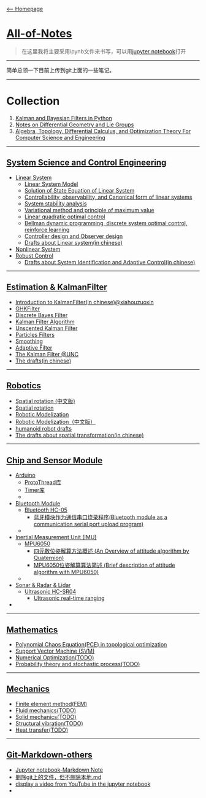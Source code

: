 [<-- Homepage](https://w407022008.github.io/homepage/)
# [All-of-Notes](https://github.com/w407022008/All-of-Notes)

>在这里我将主要采用ipynb文件来书写，可以用[jupyter notebook](http://nbviewer.jupyter.org/)打开
---
简单总领一下目前上传到git上面的一些笔记。

---
# Collection
1. [Kalman and Bayesian Filters in Python](http://nbviewer.jupyter.org/github/w407022008/Kalman-and-Bayesian-Filters-in-Python/blob/master/table_of_contents.ipynb)
2. [Notes on Differential Geometry and Lie Groups](https://www.seas.upenn.edu/~jean/diffgeom-spr-I.pdf)
3. [Algebra, Topology, Differential Calculus, and Optimization Theory For Computer Science and Engineering](http://www.cis.upenn.edu/~jean/math-basics.pdf)

---
## [System Science and Control Engineering]()
* [Linear System]()
  * [Linear System Model](http://nbviewer.jupyter.org/github/w407022008/All-of-Notes/blob/master/System_Science_and_Control_Engineering/Linear%20System%20Model.ipynb)
  * [Solution of State Equation of Linear System](http://nbviewer.jupyter.org/github/w407022008/All-of-Notes/blob/master/System_Science_and_Control_Engineering/Solution%20of%20State%20Equation%20of%20Linear%20System.ipynb)
  * [Controllability, observability, and Canonical form of linear systems](http://nbviewer.jupyter.org/github/w407022008/All-of-Notes/blob/master/System_Science_and_Control_Engineering/Controllability%2C%20observability%2C%20and%20Canonical%20form%20of%20linear%20systems.ipynb)
  * [System stability analysis](http://nbviewer.jupyter.org/github/w407022008/All-of-Notes/blob/master/System_Science_and_Control_Engineering/System%20stability%20analysis.ipynb)
  * [Variational method and principle of maximum value](http://nbviewer.jupyter.org/github/w407022008/All-of-Notes/blob/master/System_Science_and_Control_Engineering/Variational%20method%20and%20principle%20of%20maximum%20value.ipynb)
  * [Linear quadratic optimal control](http://nbviewer.jupyter.org/github/w407022008/All-of-Notes/blob/master/System_Science_and_Control_Engineering/Linear%20quadratic%20optimal%20control.ipynb)
  * [Bellman dynamic programming, discrete system optimal control, reinforce learning](http://nbviewer.jupyter.org/github/w407022008/All-of-Notes/blob/master/System_Science_and_Control_Engineering/Bellman%20dynamic%20programming%2C%20discrete%20system%20optimal%20control%2C%20reinforce%20learning.ipynb)
  * [Controller design and Observer design](http://nbviewer.jupyter.org/github/w407022008/All-of-Notes/blob/master/System_Science_and_Control_Engineering/Controller%20design%20and%20Observer%20design.ipynb)
  * [Drafts about Linear system(in chinese)](https://drive.google.com/open?id=1BcxagWBShVs-YoSR-lwztXO8UBwGK0iN)
* [Nonlinear System]()
* [Robust Control]()
  * [Drafts about System Identification and Adaptive Control(in chinese)](https://drive.google.com/open?id=1sCwRN64LIVAx7aaOgWdnKoj9JaneW8GR)

---

## [Estimation & KalmanFilter](https://github.com/w407022008/All-of-Notes/tree/master/Kalman-Bayesian-Filter-Notes)
* [Introduction to KalmanFilter(in chinese)](https://github.com/w407022008/notes/blob/master/essays/Kalman%E6%BB%A4%E6%B3%A2%E5%99%A8%E4%BB%8E%E5%8E%9F%E7%90%86%E5%88%B0%E5%AE%9E%E7%8E%B0.md)[@xiahouzuoxin](https://github.com/xiahouzuoxin)
* [GHKFilter](http://nbviewer.jupyter.org/github/w407022008/All-of-Notes/blob/master/Kalman-Bayesian-Filter-Notes/01%20GHKFilter.ipynb)
* [Discrete Bayes Filter](http://nbviewer.jupyter.org/github/w407022008/All-of-Notes/blob/master/Kalman-Bayesian-Filter-Notes/02%20Discrete-Bayes%20Filter.ipynb)
* [Kalman Filter Algorithm](http://nbviewer.jupyter.org/github/w407022008/All-of-Notes/blob/master/Kalman-Bayesian-Filter-Notes/03%20Kalman%20Filter%20Algorithm.ipynb)
* [Unscented Kalman Filter](http://nbviewer.jupyter.org/github/w407022008/All-of-Notes/blob/master/Kalman-Bayesian-Filter-Notes/04%20Unscented-Kalman-Filter-Notes---Multi-position-Sensor-Fusion.ipynb)
* [Particles Filters](http://nbviewer.jupyter.org/github/w407022008/All-of-Notes/blob/master/Kalman-Bayesian-Filter-Notes/05%20Particle-Filters.ipynb)
* [Smoothing](http://nbviewer.jupyter.org/github/w407022008/All-of-Notes/blob/master/Kalman-Bayesian-Filter-Notes/06%20Smoothing--UKF_SensorFusion--Notes.ipynb)
* [Adaptive Filter](http://nbviewer.jupyter.org/github/w407022008/All-of-Notes/blob/master/Kalman-Bayesian-Filter-Notes/07%20Adaptive-Filtering.ipynb)
* [The Kalman Filter @UNC](http://www.cs.unc.edu/~welch/kalman/)
* [The drafts(in chinese)](https://drive.google.com/open?id=0Bzmx-vgdNPujczI0WnBmTGhGSVk)

---
## [Robotics](https://github.com/w407022008/All-of-Notes/tree/master/Robotics)
  * [Spatial rotation (中文版)](http://nbviewer.jupyter.org/github/w407022008/All-of-Notes/blob/master/Robotics/The%20spatial%20rotation.ipynb)
  * [Spatial rotation](http://nbviewer.jupyter.org/github/w407022008/All-of-Notes/blob/master/Robotics/The%20spatial%20rotation_English.ipynb)
  * [Robotic Modelization](http://nbviewer.jupyter.org/github/w407022008/All-of-Notes/blob/master/Robotics/Robotic%20Modelization_English.ipynb)
  * [Robotic Modelization（中文版）](http://nbviewer.jupyter.org/github/w407022008/All-of-Notes/blob/master/Robotics/Robotic%20Modelization.ipynb)
  * [humanoid robot drafts](https://drive.google.com/open?id=0Bzmx-vgdNPujVmRiWGh3T3NHbDA)
  * [The drafts about spatial transformation(in chinese)](https://drive.google.com/open?id=0Bzmx-vgdNPujMmJNS1g5QUs4eGs)

---
## [Chip and Sensor Module](https://github.com/w407022008/All-of-Notes/tree/master/some-learning-notes-for-chips&sensors)
* [Arduino](https://github.com/w407022008/All-of-Notes/tree/master/some-learning-notes-for-chips&sensors/Arduino-studyNotes)
  * [ProtoThread库](http://nbviewer.jupyter.org/github/w407022008/All-of-Notes/blob/master/some-learning-notes-for-chips&sensors/Arduino-studyNotes/ProtoThreads库.ipynb)
  * [Timer库](http://nbviewer.jupyter.org/github/w407022008/All-of-Notes/blob/master/some-learning-notes-for-chips&sensors/Arduino-studyNotes/Timer库.ipynb)
  *
* [Bluetooth Module](https://github.com/w407022008/All-of-Notes/tree/master/some-learning-notes-for-chips&sensors/Bluetooth)
  * [Bluetooth HC-05](https://github.com/w407022008/All-of-Notes/tree/master/some-learning-notes-for-chips&sensors/Bluetooth/BT-HC-05)
    * [蓝牙模块作为通信串口烧录程序(Bluetooth module as a communication serial port upload program)](http://nbviewer.jupyter.org/github/w407022008/All-of-Notes/tree/master/some-learning-notes-for-chips&sensors/Bluetooth/BT-HC-05/HC-05蓝牙模块通信下载.ipynb)
  *
* [Inertial Measurement Unit (IMU)](https://github.com/w407022008/All-of-Notes/tree/master/some-learning-notes-for-chips&sensors/IMU)
  * [MPU6050](https://github.com/w407022008/All-of-Notes/tree/master/some-learning-notes-for-chips&sensors/IMU/MPU6050)
    * [四元数位姿解算方法概述 (An Overview of attitude algorithm by Quaternion)](http://nbviewer.jupyter.org/github/w407022008/All-of-Notes/tree/master/some-learning-notes-for-chips&sensors/IMU/MPU6050/四元数位姿解算.ipynb)
    * [MPU6050位姿解算算法简述 (Brief description of attitude algorithm with MPU6050)](http://nbviewer.jupyter.org/github/w407022008/All-of-Notes/tree/master/some-learning-notes-for-chips&sensors/IMU/MPU6050/MPU6050位姿解算简述.ipynb)
  *
* [Sonar & Radar & Lidar](https://github.com/w407022008/All-of-Notes/tree/master/some-learning-notes-for-chips&sensors/sonar)
  * [Ultrasonic HC-SR04](https://github.com/w407022008/All-of-Notes/tree/master/some-learning-notes-for-chips&sensors/sonar/sonar-HC-SR04)
    * [Ultrasonic real-time ranging](http://nbviewer.jupyter.org/github/w407022008/All-of-Notes/blob/master/some-learning-notes-for-chips%26sensors/sonar/sonar-HC-SR04/HC-SR04.ipynb)
*

---
## [Mathematics](https://github.com/w407022008/All-of-Notes/tree/master/mathematical)
* [Polynomial Chaos Equation(PCE) in topological optimization](https://w407022008.github.io/All-of-Notes/mathematical/PEC%20in%20topological%20optimization.pdf)
* [Support Vector Machine (SVM)](https://w407022008.github.io/All-of-Notes/mathematical/SVM)
* [Numerical Optimization(TODO)]()
* [Probability theory and stochastic process(TODO)]()

---
## [Mechanics](https://github.com/w407022008/All-of-Notes/tree/master/mathematical)
* [Finite element method(FEM)](https://drive.google.com/open?id=1HaARyxu4LLue4KFlnOKEIb9zZ5OoqwrC)
* [Fluid mechanics(TODO)]()
* [Solid mechanics(TODO)]()
* [Structural vibration(TODO)]()
* [Heat transfer(TODO)]()

---
## [Git-Markdown-others](https://github.com/w407022008/All-of-Notes/blob/master/some-tips)
* [Jupyter notebook-Markdown Note](http://nbviewer.jupyter.org/github/w407022008/All-of-Notes/blob/master/some-tips/Jupyter%20notebook-Markdown%20Note.ipynb)
* [删除git上的文件，但不删除本地.md](https://github.com/w407022008/All-of-Notes/blob/master/some-tips/%E5%88%A0%E9%99%A4git%E4%B8%8A%E7%9A%84%E6%96%87%E4%BB%B6%EF%BC%8C%E4%BD%86%E4%B8%8D%E5%88%A0%E9%99%A4%E6%9C%AC%E5%9C%B0.md)
* [display a video from YouTube in the jupyter notebook](http://nbviewer.jupyter.org/github/w407022008/All-of-Notes/blob/master/some-tips/display%20a%20video%20from%20YouTube%20in%20the%20jupyter%20notebook.ipynb)
*
